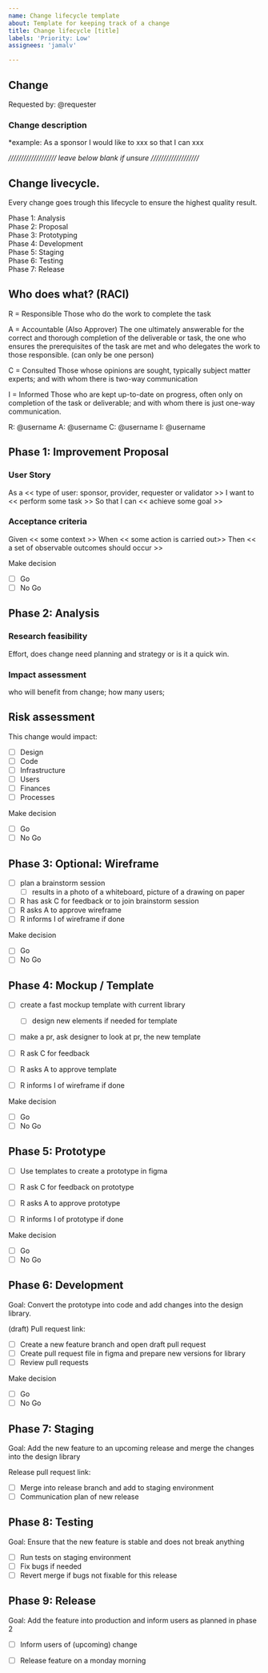 ```yaml
---
name: Change lifecycle template
about: Template for keeping track of a change
title: Change lifecycle [title]
labels: 'Priority: Low'
assignees: 'jamalv'

---
```


## Change

Requested by: @requester

### Change description

*example: As a sponsor I would like to xxx so that I can xxx


*/////////////////// leave below blank if unsure ///////////////////*

## Change livecycle.
Every change goes trough this lifecycle to ensure the highest quality result.

Phase 1: Analysis  
Phase 2: Proposal  
Phase 3: Prototyping  
Phase 4: Development  
Phase 5: Staging  
Phase 6: Testing  
Phase 7: Release  

## Who does what? (RACI)
R = Responsible 
Those who do the work to complete the task

A = Accountable (Also Approver)
The one ultimately answerable for the correct and thorough completion of the deliverable or task, the one who ensures the prerequisites of the task are met and who delegates the work to those responsible. (can only be one person)

C = Consulted
Those whose opinions are sought, typically subject matter experts; and with whom there is two-way communication

I = Informed
Those who are kept up-to-date on progress, often only on completion of the task or deliverable; and with whom there is just one-way communication.

R: @username
A: @username
C: @username
I: @username

## Phase 1: Improvement Proposal

### User Story
As a << type of user: sponsor, provider, requester or validator >>
I want to << perform some task >>
So that I can << achieve some goal >>

### Acceptance criteria

Given << some context >>
When << some action is carried out>>
Then << a set of observable outcomes should occur >>

Make decision
- [ ] Go
- [ ] No Go

## Phase 2: Analysis

### Research feasibility

Effort, does change need planning and strategy or is it a quick win.

### Impact assessment

who will benefit from change; how many users;

## Risk assessment
This change would impact:
- [ ] Design
- [ ] Code
- [ ] Infrastructure
- [ ] Users
- [ ] Finances
- [ ] Processes

Make decision
- [ ] Go
- [ ] No Go

## Phase 3: Optional: Wireframe 
- [ ] plan a brainstorm session
   - [ ] results in a photo of a whiteboard, picture of a drawing on paper

- [ ] R has ask C for feedback or to join brainstorm session
- [ ] R asks A to approve wireframe
- [ ] R informs I of wireframe if done

Make decision
- [ ] Go
- [ ] No Go

## Phase 4: Mockup / Template
- [ ] create a fast mockup template with current library
  - [ ] design new elements if needed for template
- [ ] make a pr, ask designer to look at pr, the new template

- [ ] R ask C for feedback
- [ ] R asks A to approve template
- [ ] R informs I of wireframe if done

Make decision
- [ ] Go
- [ ] No Go

## Phase 5: Prototype
- [ ] Use templates to create a prototype in figma

- [ ] R ask C for feedback on prototype
- [ ] R asks A to approve prototype
- [ ] R informs I of prototype if done

Make decision
- [ ] Go
- [ ] No Go

## Phase 6: Development
Goal: Convert the prototype into code and add changes into the design library.

(draft) Pull request link: 

- [ ] Create a new feature branch and open draft pull request
- [ ] Create pull request file in figma and prepare new versions for library
- [ ] Review pull requests

Make decision
- [ ] Go
- [ ] No Go

## Phase 7: Staging
Goal: Add the new feature to an upcoming release and merge the changes into the design library

Release pull request link: 

- [ ] Merge into release branch and add to staging environment
- [ ] Communication plan of new release

## Phase 8: Testing
Goal: Ensure that the new feature is stable and does not break anything

- [ ] Run tests on staging environment
- [ ] Fix bugs if needed
- [ ] Revert merge if bugs not fixable for this release

## Phase 9: Release
Goal: Add the feature into production and inform users as planned in phase 2

- [ ] Inform users of (upcoming) change
- [ ] Release feature on a monday morning





